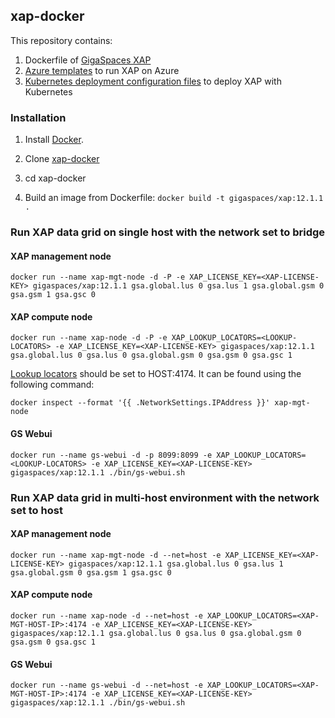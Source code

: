## xap-docker

This repository contains:

1. Dockerfile of [GigaSpaces XAP](http://www.gigaspaces.com/xap-real-time-transaction-processing/overview)
2. [Azure templates](azure-templates/README.md) to run XAP on Azure
3. [Kubernetes deployment configuration files](kubernetes-templates/README.md) to deploy XAP with Kubernetes

### Installation

1. Install [Docker](https://www.docker.com/).

2. Clone [xap-docker](https://github.com/xap/xap-docker.git)

3. cd xap-docker 

4. Build an image from Dockerfile: `docker build -t gigaspaces/xap:12.1.1 .`

### Run XAP data grid on single host with the network set to bridge 

#### XAP management node

    docker run --name xap-mgt-node -d -P -e XAP_LICENSE_KEY=<XAP-LICENSE-KEY> gigaspaces/xap:12.1.1 gsa.global.lus 0 gsa.lus 1 gsa.global.gsm 0 gsa.gsm 1 gsa.gsc 0

#### XAP compute node

    docker run --name xap-node -d -P -e XAP_LOOKUP_LOCATORS=<LOOKUP-LOCATORS> -e XAP_LICENSE_KEY=<XAP-LICENSE-KEY> gigaspaces/xap:12.1.1 gsa.global.lus 0 gsa.lus 0 gsa.global.gsm 0 gsa.gsm 0 gsa.gsc 1

[Lookup locators](http://docs.gigaspaces.com/xap120adm/network-unicast-discovery.html) should be set to HOST:4174. It can be found using the following command:

    docker inspect --format '{{ .NetworkSettings.IPAddress }}' xap-mgt-node
 
#### GS Webui

    docker run --name gs-webui -d -p 8099:8099 -e XAP_LOOKUP_LOCATORS=<LOOKUP-LOCATORS> -e XAP_LICENSE_KEY=<XAP-LICENSE-KEY> gigaspaces/xap:12.1.1 ./bin/gs-webui.sh
    
### Run XAP data grid in multi-host environment with the network set to host 

#### XAP management node

    docker run --name xap-mgt-node -d --net=host -e XAP_LICENSE_KEY=<XAP-LICENSE-KEY> gigaspaces/xap:12.1.1 gsa.global.lus 0 gsa.lus 1 gsa.global.gsm 0 gsa.gsm 1 gsa.gsc 0

#### XAP compute node

    docker run --name xap-node -d --net=host -e XAP_LOOKUP_LOCATORS=<XAP-MGT-HOST-IP>:4174 -e XAP_LICENSE_KEY=<XAP-LICENSE-KEY> gigaspaces/xap:12.1.1 gsa.global.lus 0 gsa.lus 0 gsa.global.gsm 0 gsa.gsm 0 gsa.gsc 1
 
#### GS Webui

    docker run --name gs-webui -d --net=host -e XAP_LOOKUP_LOCATORS=<XAP-MGT-HOST-IP>:4174 -e XAP_LICENSE_KEY=<XAP-LICENSE-KEY> gigaspaces/xap:12.1.1 ./bin/gs-webui.sh